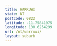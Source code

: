 ```yaml
---
title: WARRUWI
state: NT
postcode: 0822
latitude: -11.75841975
longitude: 130.6254299
url: /nt/warruwi/
layout: suburb
---
```

